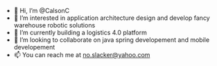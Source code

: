 - 👋 Hi, I’m @CalsonC
- 👀 I’m interested in application architecture design and develop fancy warehouse robotic solutions
- 🌱 I’m currently building a logistics 4.0 platform
- 💞️ I’m looking to collaborate on java spring developement and mobile developement
- 📫 You can reach me at no.slacker@yahoo.com

<!---
CalsonC/CalsonC is a ✨ special ✨ repository because its `README.md` (this file) appears on your GitHub profile.
You can click the Preview link to take a look at your changes.
--->
